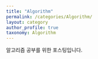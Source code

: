 ```yaml
---
title: "Algorithm"
permalink: /categories/Algorithm/
layout: category
author_profile: true
taxonomy: Algorithm
---
```


알고리즘 공부를 위한 포스팅입니다.